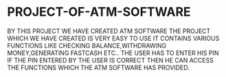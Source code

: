 # PROJECT-OF-ATM-SOFTWARE
BY THIS PROJECT WE HAVE CREATED ATM SOFTWARE  THE PROJECT WHICH WE HAVE CREATED IS VERY EASY TO USE IT CONTAINS VARIOUS FUNCTIONS LIKE CHECKING BALANCE,WITHDRAWING MONEY,GENERATING FASTCASH ETC.. THE USER HAS TO ENTER HIS PIN IF THE PIN ENTERED BY THE USER IS CORRECT THEN HE CAN ACCESS THE FUNCTIONS WHICH THE ATM SOFTWARE HAS PROVIDED.
